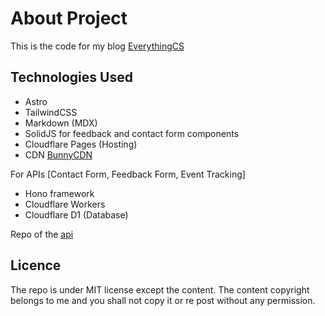 # About Project

This is the code for my blog [EverythingCS](https://everythingcs.dev)

## Technologies Used
- Astro
- TailwindCSS
- Markdown (MDX)
- SolidJS for feedback and contact form components
- Cloudflare Pages (Hosting)
- CDN [BunnyCDN](https://bunny.net?ref=tpyqcsl0tr)

For APIs [Contact Form, Feedback Form, Event Tracking]
- Hono framework
- Cloudflare Workers
- Cloudflare D1 (Database)

Repo of the [api](https://github.com/ksjitendra18/everythingcs-apis) 

## Licence
The repo is under MIT license except the content. The content copyright belongs to me and you shall not copy it or re post without any permission.
